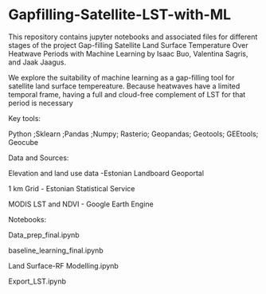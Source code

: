 # Gapfilling-Satellite-LST-with-ML

This repository contains jupyter notebooks and associated files for different stages of the project Gap-filling Satellite Land Surface Temperature Over Heatwave Periods with Machine Learning by 
Isaac Buo, Valentina Sagris, and Jaak Jaagus.

We explore the suitability of machine learning as a gap-filling tool for satellite land surface tempereature. Because heatwaves have a limited temporal frame, having a full and cloud-free complement of LST for that period is necessary

Key tools:

Python ;Sklearn ;Pandas ;Numpy; Rasterio; Geopandas; Geotools; GEEtools; Geocube 



Data and Sources:

Elevation and land use data -Estonian Landboard Geoportal 

1 km Grid - Estonian Statistical Service

MODIS LST and NDVI - Google Earth Engine

Notebooks:

Data_prep_final.ipynb

baseline_learning_final.ipynb

Land Surface-RF Modelling.ipynb

Export_LST.ipynb
